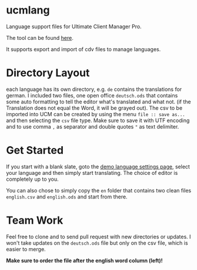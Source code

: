 # ucmlang

Language support files for Ultimate Client Manager Pro.

The tool can be found [here](http://ultimateclientmanager.com).

It supports export and import of cdv files to manage languages.

# Directory Layout
each language has its own directory, e.g. ```de``` contains the translations for german.
I included two files, one open office ```deutsch.ods``` that contains some auto formatting to tell the editor what's translated and what not. (if the Translation does not equal the Word, it will be grayed out).
The csv to be imported into UCM can be created by using the menu ```file :: save as...``` and then selecting the ```csv``` file type. Make sure to save it with UTF encoding and to use comma ```,``` as separator and double quotes ```"``` as text delimiter.

# Get Started
If you start with a blank slate, goto the [demo language settings page](http://ultimateclientmanager.com/demo/config.config_admin/language.language_settings/), select your language and then simply start translating. The choice of editor is completely up to you. 

You can also chose to simply copy the ```en``` folder that contains two clean files ```english.csv``` and ```english.ods``` and start from there.
 
# Team Work
Feel free to clone and to send pull request with new directories or updates. I won't take updates on the ```deutsch.ods``` file but only on the csv file, which is easier to merge. 

**Make sure to order the file after the english word column (left)!**